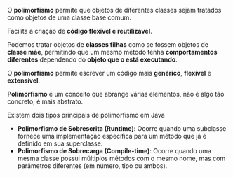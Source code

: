 O **polimorfismo** permite que objetos de diferentes classes sejam tratados como objetos de uma classe base comum.

Facilita a criação de **código flexível e reutilizável**. 

Podemos tratar objetos de **classes filhas** como se fossem objetos de **classe mãe**, permitindo que um mesmo método tenha **comportamentos diferentes** dependendo do **objeto que o está executando**.

O **polimorfismo** permite escrever um código mais **genérico**, **flexível** e **extensível**.

**Polimorfismo** é um conceito que abrange várias elementos, não é algo tão concreto, é mais abstrato.

Existem dois tipos principais de polimorfismo em Java

- **Polimorfismo de Sobrescrita (Runtime)**: Ocorre quando uma subclasse fornece uma implementação específica para um método que já é definido em sua superclasse.
- **Polimorfismo de Sobrecarga (Compile-time)**: Ocorre quando uma mesma classe possui múltiplos métodos com o mesmo nome, mas com parâmetros diferentes (em número, tipo ou ambos).